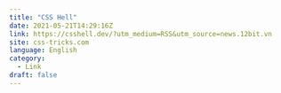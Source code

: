 ```yaml
---
title: "CSS Hell"
date: 2021-05-21T14:29:16Z
link: https://csshell.dev/?utm_medium=RSS&utm_source=news.12bit.vn
site: css-tricks.com
language: English
category:
  - Link
draft: false
---
```

